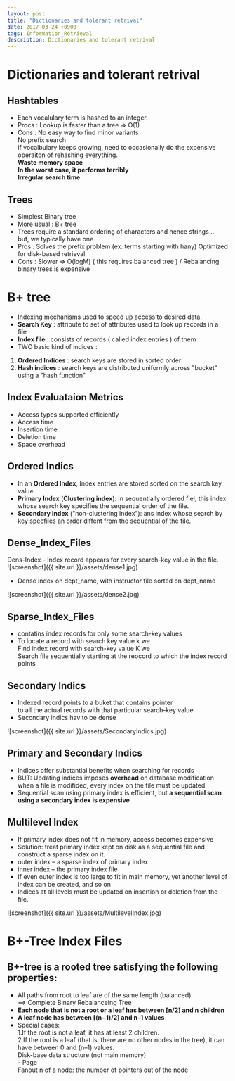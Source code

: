 ```yaml
---
layout: post
title: "Dictionaries and tolerant retrival"
date: 2017-03-24 +0900
tags: Information_Retrieval
description: Dictionaries and tolerant retrival
---
```


Dictionaries and tolerant retrival
============

Hashtables
------------
- Each vocalulary term is hashed to an integer.
- Procs : Lookup is faster than a tree => O(1)
- Cons : No easy way to find minor variants<br>
         No prefix search<br>
         if vocalbulary keeps growing, need to occasionally do the expensive operaiton of rehashing everything.<br>
         **Waste memory space**<br>
         **In the worst case, it performs terribly**<br>
         **Irregular search time**

Trees
------------
- Simplest Binary tree
- More usual : B+ tree
- Trees require a standard ordering of characters and hence strings ... but, we typically have one
- Pros : Solves the prefix problem (ex. terms starting with hany)
Optimized for disk-based retrieval
- Cons : Slower => O(logM) ( this requires balanced tree ) / Rebalancing binary trees is expensive


B+ tree
============
- Indexing mechanisms used to speed up access to desired data.
- **Search Key** : attribute to set of attributes used to look up records in a file
- **Index file** : consists of records ( called index entries ) of them
- TWO basic kind of indices :
1. **Ordered Indices** : search keys are stored in sorted order
2. **Hash indices** : search keys are distributed uniformly across "bucket" using a "hash function"

Index Evaluataion Metrics
------------
- Access types supported efficiently
- Access time
- Insertion time
- Deletion time
- Space overhead

Ordered Indics
------------
- In an **Ordered Index**, Index entries are stored sorted on the search key value
- **Primary Index** (**Clustering index**): in sequentially ordered fiel, this index whose search key specifies the sequential order of the file.
- **Secondary Index** ("non-clustering index"): ans index whose search by key specfiies an order diffent from the sequential of the file.


Dense_Index_Files
-------------
Dens-Index - Index record appears for every search-key value in the file.
<br>
![screenshot]({{ site.url }}/assets/dense1.jpg)

- Dense index on dept_name, with instructor file sorted on dept_name

![screenshot]({{ site.url }}/assets/dense2.jpg)

Sparse_Index_Files
------------
- contatins index records for only some search-key values
- To locate a record with search key value k we<br>
  Find index record with search-key value K we<br>
  Search file sequentially starting at the reocord to which the index record points

Secondary Indics
------------
- Indexed record points to a buket that contains pointer<br>
  to all the actual records with that particular search-key value
- Secondary indics hav to be dense

![screenshot]({{ site.url }}/assets/SecondaryIndics.jpg)

Primary and Secondary Indics
------------
- Indices offer substantial benefits when searching for records
- BUT: Updating indices imposes **overhead** on database modification when a file is modifided, every index on the file must be updated.
- Sequential scan using primary index is efficient, but **a sequential scan using a secondary index is expensive**

Multilevel Index
------------
- If primary index does not fit in memory, access becomes expensive
- Solution: treat primary index kept on disk as a sequential file and construct a sparse index on it.
- outer index – a sparse index of primary index
- inner index – the primary index file
- If even outer index is too large to fit in main memory, yet another level of index can be created, and so on
- Indices at all levels must be updated on insertion or deletion from the file.

![screenshot]({{ site.url }}/assets/MultilevelIndex.jpg)

B+-Tree Index Files
============

B+-tree is a rooted tree satisfying the following properties:
------------
- All paths from root to leaf are of the same length (balanced)<br>
==> Complete Binary Rebalanceing Tree
- **Each node that is not a root or a leaf has between [n/2] and n children**
- **A leaf node has between [(n−1)/2] and n–1 values**
- Special cases: <br>
    1.If the root is not a leaf, it has at least 2 children.<br>
    2.If the root is a leaf (that is, there are no other nodes in the tree), it can have between 0 and (n–1) values.<br>
    Disk-base data structure (not main memory)<br>
        - Page<br>
    Fanout n of a node: the number of pointers out of the node<br>





